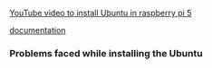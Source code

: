 [YouTube video to install Ubuntu in raspberry pi 5](https://www.youtube.com/watch?v=5CBYGz_mO9U)

[documentation](https://ubuntu.com/download/raspberry-pi)
### Problems faced while installing the Ubuntu


